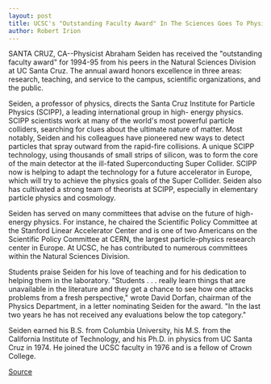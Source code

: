 ```yaml
---
layout: post
title: UCSC's "Outstanding Faculty Award" In The Sciences Goes To Physicist
author: Robert Irion
---
```


SANTA CRUZ, CA--Physicist Abraham Seiden has received the  "outstanding faculty award" for 1994-95 from his peers in the  Natural Sciences Division at UC Santa Cruz. The annual award honors  excellence in three areas: research, teaching, and service to the  campus, scientific organizations, and the public.

Seiden, a professor of physics, directs the Santa Cruz Institute  for Particle Physics (SCIPP), a leading international group in high- energy physics. SCIPP scientists work at many of the world's most  powerful particle colliders, searching for clues about the ultimate  nature of matter. Most notably, Seiden and his colleagues have  pioneered new ways to detect particles that spray outward from the  rapid-fire collisions. A unique SCIPP technology, using thousands of  small strips of silicon, was to form the core of the main detector at  the ill-fated Superconducting Super Collider. SCIPP now is helping  to adapt the technology for a future accelerator in Europe, which  will try to achieve the physics goals of the Super Collider. Seiden  also has cultivated a strong team of theorists at SCIPP, especially  in elementary particle physics and cosmology.

Seiden has served on many committees that advise on the  future of high-energy physics. For instance, he chaired the Scientific  Policy Committee at the Stanford Linear Accelerator Center and is  one of two Americans on the Scientific Policy Committee at CERN,  the largest particle-physics research center in Europe. At UCSC, he  has contributed to numerous committees within the Natural  Sciences Division.

Students praise Seiden for his love of teaching and for his  dedication to helping them in the laboratory. "Students . . . really  learn things that are unavailable in the literature and they get a  chance to see how one attacks problems from a fresh perspective,"  wrote David Dorfan, chairman of the Physics Department, in a letter  nominating Seiden for the award. "In the last two years he has not  received any evaluations below the top category."

Seiden earned his B.S. from Columbia University, his M.S. from  the California Institute of Technology, and his Ph.D. in physics from  UC Santa Cruz in 1974. He joined the UCSC faculty in 1976 and is a  fellow of Crown College.

[Source](http://www1.ucsc.edu/news_events/press_releases/archive/94-95/02-95/022295-UCSC_Outstanding_.html "Permalink to 022295-UCSC_Outstanding_")
